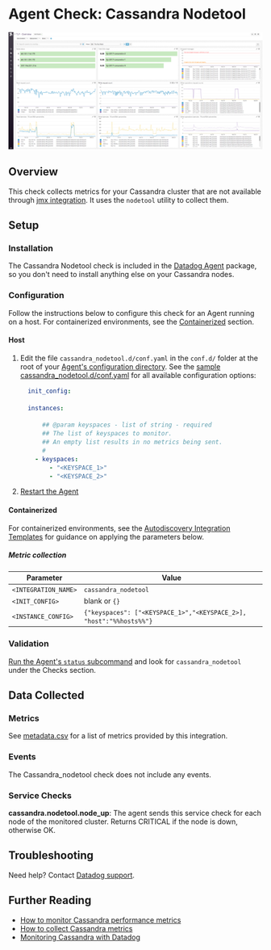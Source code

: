 # Agent Check: Cassandra Nodetool

![Cassandra default dashboard][111]

## Overview

This check collects metrics for your Cassandra cluster that are not available through [jmx integration][112]. It uses the `nodetool` utility to collect them.

## Setup

### Installation

The Cassandra Nodetool check is included in the [Datadog Agent][113] package, so you don't need to install anything else on your Cassandra nodes.

### Configuration

Follow the instructions below to configure this check for an Agent running on a host. For containerized environments, see the [Containerized](#containerized) section.

#### Host

1. Edit the file `cassandra_nodetool.d/conf.yaml` in the `conf.d/` folder at the root of your [Agent's configuration directory][114]. See the [sample cassandra_nodetool.d/conf.yaml][115] for all available configuration options:

    ```yaml
      init_config:

      instances:

          ## @param keyspaces - list of string - required
          ## The list of keyspaces to monitor.
          ## An empty list results in no metrics being sent.
          #
        - keyspaces:
            - "<KEYSPACE_1>"
            - "<KEYSPACE_2>"
    ```

2. [Restart the Agent][116]

#### Containerized

For containerized environments, see the [Autodiscovery Integration Templates][117] for guidance on applying the parameters below.

##### Metric collection

| Parameter            | Value                                                               |
|----------------------|---------------------------------------------------------------------|
| `<INTEGRATION_NAME>` | `cassandra_nodetool`                                                |
| `<INIT_CONFIG>`      | blank or `{}`                                                       |
| `<INSTANCE_CONFIG>`  | `{"keyspaces": ["<KEYSPACE_1>","<KEYSPACE_2>], "host":"%%hosts%%"}` |

### Validation

[Run the Agent's `status` subcommand][118] and look for `cassandra_nodetool` under the Checks section.

## Data Collected

### Metrics

See [metadata.csv][119] for a list of metrics provided by this integration.

### Events

The Cassandra_nodetool check does not include any events.

### Service Checks

**cassandra.nodetool.node_up**:
The agent sends this service check for each node of the monitored cluster. Returns CRITICAL if the node is down, otherwise OK.

## Troubleshooting

Need help? Contact [Datadog support][1110].

## Further Reading

* [How to monitor Cassandra performance metrics][1111]
* [How to collect Cassandra metrics][1112]
* [Monitoring Cassandra with Datadog][1113]

[111]: https://raw.githubusercontent.com/DataDog/integrations-core/master/cassandra_nodetool/images/cassandra_dashboard.png
[112]: https://github.com/DataDog/integrations-core/tree/master/cassandra
[113]: https://app.datadoghq.com/account/settings#agent
[114]: https://docs.datadoghq.com/agent/guide/agent-configuration-files/#agent-configuration-directory
[115]: https://github.com/DataDog/integrations-core/blob/master/cassandra_nodetool/datadog_checks/cassandra_nodetool/data/conf.yaml.example
[116]: https://docs.datadoghq.com/agent/guide/agent-commands/#start-stop-and-restart-the-agent
[117]: https://docs.datadoghq.com/agent/autodiscovery/integrations
[118]: https://docs.datadoghq.com/agent/guide/agent-commands/#agent-status-and-information
[119]: https://github.com/DataDog/integrations-core/blob/master/cassandra_nodetool/metadata.csv
[1110]: https://docs.datadoghq.com/help
[1111]: https://www.datadoghq.com/blog/how-to-monitor-cassandra-performance-metrics
[1112]: https://www.datadoghq.com/blog/how-to-collect-cassandra-metrics
[1113]: https://www.datadoghq.com/blog/monitoring-cassandra-with-datadog
